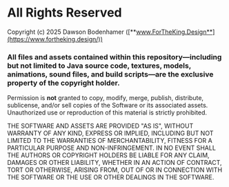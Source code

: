 # All Rights Reserved

Copyright (c) 2025 Dawson Bodenhamer ([**www.ForTheKing.Design**](https://www.fortheking.design/))

### All files and assets contained within this repository—including but not limited to Java source code, textures, models, animations, sound files, and build scripts—are the exclusive property of the copyright holder.

Permission is **not** granted to copy, modify, merge, publish, distribute, sublicense, and/or sell copies of the Software or its associated assets. Unauthorized use or reproduction of this material is strictly prohibited.

THE SOFTWARE AND ASSETS ARE PROVIDED "AS IS", WITHOUT WARRANTY OF ANY KIND, EXPRESS OR IMPLIED, INCLUDING BUT NOT LIMITED TO THE WARRANTIES OF MERCHANTABILITY, FITNESS FOR A PARTICULAR PURPOSE AND NON-INFRINGEMENT. IN NO EVENT SHALL THE AUTHORS OR COPYRIGHT HOLDERS BE LIABLE FOR ANY CLAIM, DAMAGES OR OTHER LIABILITY, WHETHER IN AN ACTION OF CONTRACT, TORT OR OTHERWISE, ARISING FROM, OUT OF OR IN CONNECTION WITH THE SOFTWARE OR THE USE OR OTHER DEALINGS IN THE SOFTWARE.